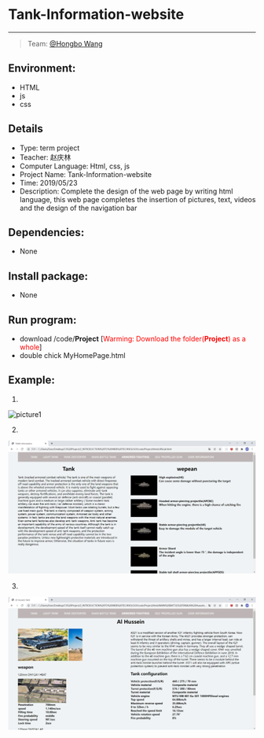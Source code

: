 # **Tank-Information-website**

-----

>  Team: [@Hongbo Wang ](https://github.com/BOBWang1117)
>
>  

## **Environment:**

- HTML
- js
- css

## **Details**

- Type: term project
- Teacher: 赵庆林
- Computer Language: Html, css, js
- Project Name: Tank-Information-website
- Time: 2019/05/23
- Description: Complete the design of the web page by writing html language, this web page completes the insertion of pictures, text, videos and the design of the navigation bar

## **Dependencies:** 

- None



## **Install package:**

- None




## **Run program:**

- download /code/**Project** [<font color=red>Warming: Download the folder(**Project**) as a whole</font>]
- double chick MyHomePage.html



## **Example:**

1. 
![picture1](./picture/1.PNG)

   

2. 
![picture1](./picture/2.PNG)

   

3. 
![picture1](./picture/3.PNG)

